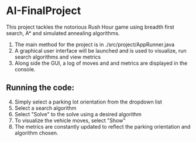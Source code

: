 # AI-FinalProject
This project tackles the notorious Rush Hour game using breadth first search, A* and simulated annealing algorithms.

1.	The main method for the project is in ./src/project/AppRunner.java
2.	A graphical user interface will be launched and is used to visualize, run search algorithms and view metrics
3.	Along side the GUI, a log of moves and and metrics are displayed in the console.

## Running the code:
4.	Simply select a parking lot orientation from the dropdown list
5.	Select a search algorithm
6.	Select "Solve" to the solve using a desired algorithm
7.	To visualize the vehicle moves, select "Show"
8.	The metrics are constantly updated to reflect the parking orientation and algorithm chosen.